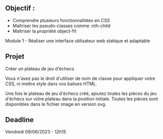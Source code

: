 Objectif :
- 

- Comprendre plusieurs fonctionnalitées en CSS
- Maîtriser les pseudo-classes comme :nth-child
- Maîtriser la propriété object-fit

Module 1 - Réaliser une interface utilisateur web statique et adaptable

Projet
- 

Créer un plateau de jeu d'échecs

Vous n'avez pas le droit d'utiliser de nom de classe pour appliquer votre CSS, ni mettre style dans vos balises HTML.

Une fois le plateau de jeu d'échecs créé, ajoutez toutes les pièces du jeu d'échecs sur votre plateau dans la position initiale. Toutes les pièces sont disponibles dans le fichier image en version svg.


Deadline
-

Vendredi 09/06/2023 - 12h15
